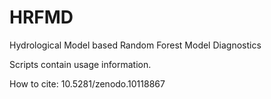 # HRFMD
Hydrological Model based Random Forest Model Diagnostics

Scripts contain usage information.

How to cite:
10.5281/zenodo.10118867
